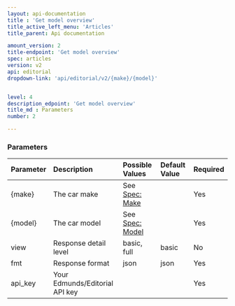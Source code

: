 ```yaml
---
layout: api-documentation
title : 'Get model overview'
title_active_left_menu: 'Articles'
title_parent: Api documentation

amount_version: 2
title-endpoint: 'Get model overview'
spec: articles
version: v2
api: editorial
dropdown-link: 'api/editorial/v2/{make}/{model}'


level: 4
description_edpoint: 'Get model overview'
title_md : Parameters
number: 2

---
```



### Parameters

| Parameter     | Description                           | Possible Values   	| Default Value | Required                                                  |
|:--------------|:--------------------------------------|:----------------------|:------------- |:----------------------------------------------------------|
| {make}        | The car make                          | See [Spec: Make](/api-documentation/vehicle/spec_make/v3/) |            | Yes                   |
| {model}       | The car model                         | See [Spec: Model](/api-documentation/vehicle/spec_model/v3/) |            | Yes                   |
| view          | Response detail level                 | basic, full           | basic         | No                                                        |
| fmt           | Response format                       | json                  | json          | Yes                                                       |
| api_key       | Your Edmunds/Editorial API key        |                       |               | Yes                                                       |
